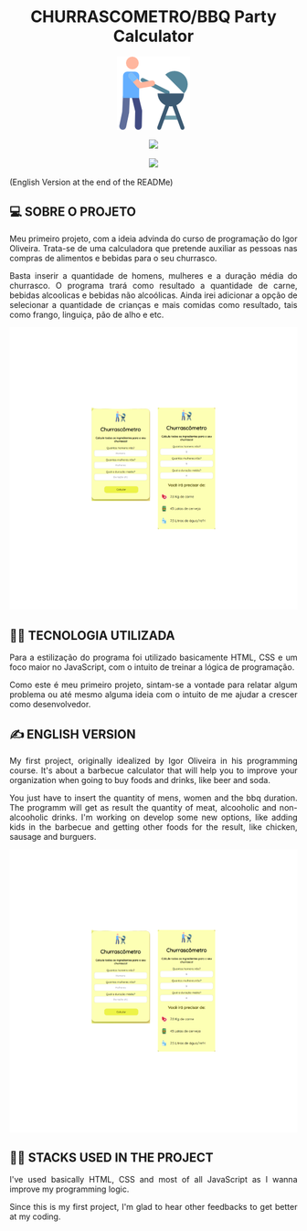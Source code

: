 <h1 align="center" color="yellow">CHURRASCOMETRO/BBQ Party Calculator</h1>
<p align="center"><img src="https://github.com/pedromeireless/Churrascometro/blob/a785f5335234d589643886bd8b1a7cd20aefe642/images/churrasco.png" alt="My cool logo"/></p>
<p align="center"><a href='www.linkedin.com/in/pedro-hc-meireles' target='_blank'><img src='https://img.shields.io/badge/LinkedIn-0077B5?style=for-the-badge&logo=linkedin&logoColor=white' target='_blank'></a></p><p align="center"><a href="mailto:pedrohcmeirelles@gmail.com"><img src='https://img.shields.io/badge/Gmail-D14836?style=for-the-badge&logo=gmail&logoColor=white' target='_blank'></a></p>

(English Version at the end of the READMe)

<h2>💻 SOBRE O PROJETO</h2>

<p align="justify">Meu primeiro projeto, com a ideia advinda do curso de programação do Igor Oliveira. Trata-se de uma calculadora que pretende auxiliar as pessoas nas compras de alimentos e bebidas para o seu churrasco.</p>
<p align="justify">Basta inserir a quantidade de homens, mulheres e a duração média do churrasco. O programa trará como resultado a quantidade de carne, bebidas alcoolicas e bebidas não alcoólicas. Ainda irei adicionar a opção de selecionar a quantidade de crianças e mais comidas como resultado, tais como frango, linguiça, pão de alho e etc.</p>
<p align="center"><img src="https://github.com/pedromeireless/Churrascometro/blob/8741eccc0648c0b085426edcbe19ac15eb7de396/images/example.png" alt="My example"/></p>

<h2>👨‍💻 TECNOLOGIA UTILIZADA</h2>
  
<p align="justify">Para a estilização do programa foi utilizado basicamente HTML, CSS e um foco maior no JavaScript, com o intuito de treinar a lógica de programação.</p> 
<p align="justify">Como este é meu primeiro projeto, sintam-se a vontade para relatar algum problema ou até mesmo alguma ideia com o intuito de me ajudar a crescer como desenvolvedor.</p>


<h2>✍️ ENGLISH VERSION</h2>

<p align="justify">My first project, originally idealized by Igor Oliveira in his programming course. It's about a barbecue calculator that will help you to improve your organization when going to buy foods and drinks, like beer and soda.</p>
<p align="justify">You just have to insert the quantity of mens, women and the bbq duration. The programm will get as result the quantity of meat, alcooholic and non-alcooholic drinks. I'm working on develop some new options, like adding kids in the barbecue and getting other foods for the result, like chicken, sausage and burguers.</p>
<p align="center"><img src="https://github.com/pedromeireless/Churrascometro/blob/8741eccc0648c0b085426edcbe19ac15eb7de396/images/example.png" alt="My example"/></p>

<h2>👨‍💻 STACKS USED IN THE PROJECT</h2>
  
<p align="justify">I've used basically HTML, CSS and most of all JavaScript as I wanna improve my programming logic.</p> 
<p align="justify">Since this is my first project, I'm glad to hear other feedbacks to get better at my coding.</p>


